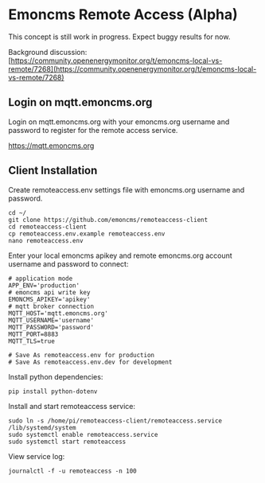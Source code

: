 # Emoncms Remote Access (Alpha)

This concept is still work in progress. Expect buggy results for now.

Background discussion: [https://community.openenergymonitor.org/t/emoncms-local-vs-remote/7268](https://community.openenergymonitor.org/t/emoncms-local-vs-remote/7268)

## Login on mqtt.emoncms.org

Login on mqtt.emoncms.org with your emoncms.org username and password to register for the remote access service.

https://mqtt.emoncms.org

## Client Installation

Create remoteaccess.env settings file with emoncms.org username and password.

    cd ~/ 
    git clone https://github.com/emoncms/remoteaccess-client
    cd remoteaccess-client
    cp remoteaccess.env.example remoteaccess.env
    nano remoteaccess.env

Enter your local emoncms apikey and remote emoncms.org account username and password to connect:

    # application mode
    APP_ENV='production'
    # emoncms api write key
    EMONCMS_APIKEY='apikey'
    # mqtt broker connection
    MQTT_HOST='mqtt.emoncms.org'
    MQTT_USERNAME='username'
    MQTT_PASSWORD='password'
    MQTT_PORT=8883
    MQTT_TLS=true

    # Save As remoteaccess.env for production
    # Save As remoteaccess.env.dev for development

Install python dependencies:

    pip install python-dotenv

Install and start remoteaccess service:

    sudo ln -s /home/pi/remoteaccess-client/remoteaccess.service /lib/systemd/system
    sudo systemctl enable remoteaccess.service
    sudo systemctl start remoteaccess
    
View service log:

    journalctl -f -u remoteaccess -n 100

